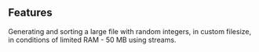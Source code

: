 ## Features

Generating and sorting a large file with random integers, in custom filesize, in conditions of limited RAM - 50 MB using streams.
